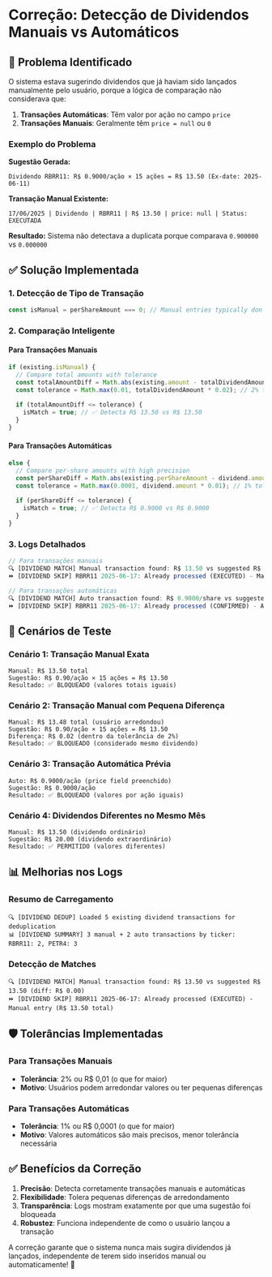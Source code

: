 # Correção: Detecção de Dividendos Manuais vs Automáticos

## 🐛 Problema Identificado

O sistema estava sugerindo dividendos que já haviam sido lançados manualmente pelo usuário, porque a lógica de comparação não considerava que:

1. **Transações Automáticas**: Têm valor por ação no campo `price`
2. **Transações Manuais**: Geralmente têm `price = null` ou `0`

### Exemplo do Problema

**Sugestão Gerada:**
```
Dividendo RBRR11: R$ 0.9000/ação × 15 ações = R$ 13.50 (Ex-date: 2025-06-11)
```

**Transação Manual Existente:**
```
17/06/2025 | Dividendo | RBRR11 | R$ 13.50 | price: null | Status: EXECUTADA
```

**Resultado:** Sistema não detectava a duplicata porque comparava `0.900000` vs `0.000000`

## ✅ Solução Implementada

### 1. Detecção de Tipo de Transação

```typescript
const isManual = perShareAmount === 0; // Manual entries typically don't have per-share amount
```

### 2. Comparação Inteligente

#### Para Transações Manuais
```typescript
if (existing.isManual) {
  // Compare total amounts with tolerance
  const totalAmountDiff = Math.abs(existing.amount - totalDividendAmount);
  const tolerance = Math.max(0.01, totalDividendAmount * 0.02); // 2% tolerance
  
  if (totalAmountDiff <= tolerance) {
    isMatch = true; // ✅ Detecta R$ 13.50 vs R$ 13.50
  }
}
```

#### Para Transações Automáticas
```typescript
else {
  // Compare per-share amounts with high precision
  const perShareDiff = Math.abs(existing.perShareAmount - dividend.amount);
  const tolerance = Math.max(0.0001, dividend.amount * 0.01); // 1% tolerance
  
  if (perShareDiff <= tolerance) {
    isMatch = true; // ✅ Detecta R$ 0.9000 vs R$ 0.9000
  }
}
```

### 3. Logs Detalhados

```typescript
// Para transações manuais
🔍 [DIVIDEND MATCH] Manual transaction found: R$ 13.50 vs suggested R$ 13.50 (diff: R$ 0.00)
⏩ [DIVIDEND SKIP] RBRR11 2025-06-17: Already processed (EXECUTED) - Manual entry (R$ 13.50 total)

// Para transações automáticas  
🔍 [DIVIDEND MATCH] Auto transaction found: R$ 0.9000/share vs suggested R$ 0.9000/share (diff: R$ 0.0000)
⏩ [DIVIDEND SKIP] RBRR11 2025-06-17: Already processed (CONFIRMED) - Auto entry (R$ 0.9000/share)
```

## 🎯 Cenários de Teste

### Cenário 1: Transação Manual Exata
```
Manual: R$ 13.50 total
Sugestão: R$ 0.90/ação × 15 ações = R$ 13.50
Resultado: ✅ BLOQUEADO (valores totais iguais)
```

### Cenário 2: Transação Manual com Pequena Diferença
```
Manual: R$ 13.48 total (usuário arredondou)
Sugestão: R$ 0.90/ação × 15 ações = R$ 13.50
Diferença: R$ 0.02 (dentro da tolerância de 2%)
Resultado: ✅ BLOQUEADO (considerado mesmo dividendo)
```

### Cenário 3: Transação Automática Prévia
```
Auto: R$ 0.9000/ação (price field preenchido)
Sugestão: R$ 0.9000/ação
Resultado: ✅ BLOQUEADO (valores por ação iguais)
```

### Cenário 4: Dividendos Diferentes no Mesmo Mês
```
Manual: R$ 13.50 (dividendo ordinário)
Sugestão: R$ 20.00 (dividendo extraordinário)
Resultado: ✅ PERMITIDO (valores diferentes)
```

## 📊 Melhorias nos Logs

### Resumo de Carregamento
```
🔍 [DIVIDEND DEDUP] Loaded 5 existing dividend transactions for deduplication
📊 [DIVIDEND SUMMARY] 3 manual + 2 auto transactions by ticker: RBRR11: 2, PETR4: 3
```

### Detecção de Matches
```
🔍 [DIVIDEND MATCH] Manual transaction found: R$ 13.50 vs suggested R$ 13.50 (diff: R$ 0.00)
⏩ [DIVIDEND SKIP] RBRR11 2025-06-17: Already processed (EXECUTED) - Manual entry (R$ 13.50 total)
```

## 🛡️ Tolerâncias Implementadas

### Para Transações Manuais
- **Tolerância**: 2% ou R$ 0,01 (o que for maior)
- **Motivo**: Usuários podem arredondar valores ou ter pequenas diferenças

### Para Transações Automáticas
- **Tolerância**: 1% ou R$ 0,0001 (o que for maior)
- **Motivo**: Valores automáticos são mais precisos, menor tolerância necessária

## ✅ Benefícios da Correção

1. **Precisão**: Detecta corretamente transações manuais e automáticas
2. **Flexibilidade**: Tolera pequenas diferenças de arredondamento
3. **Transparência**: Logs mostram exatamente por que uma sugestão foi bloqueada
4. **Robustez**: Funciona independente de como o usuário lançou a transação

A correção garante que o sistema nunca mais sugira dividendos já lançados, independente de terem sido inseridos manual ou automaticamente! 🎉